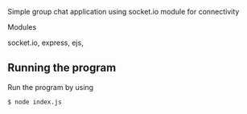 Simple group chat application using socket.io module for connectivity
 
Modules

socket.io,
express,
ejs,

## Running the program

Run the program by using

```shell
$ node index.js
```
